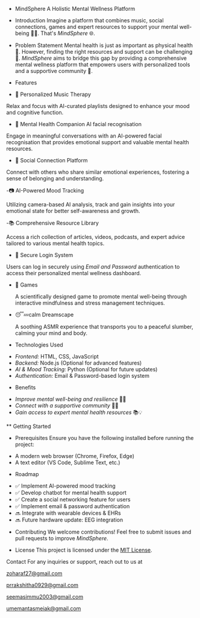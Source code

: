 * MindSphere
A Holistic Mental Wellness Platform

* Introduction
Imagine a platform that combines music, social connections, games and expert resources to support your mental well-being 🧠💡. That's *MindSphere* 🌐.

* Problem Statement
Mental health is just as important as physical health 🏥. However, finding the right resources and support can be challenging 🤔.
*MindSphere* aims to bridge this gap by providing a comprehensive mental wellness platform that empowers users with personalized tools and a supportive community 💪.

* Features
- 🎵 Personalized Music Therapy
  
Relax and focus with AI-curated playlists designed to enhance your mood and cognitive function.

- 🤖 Mental Health Companion AI facial recognisation
  
 Engage in meaningful conversations with an AI-powered facial recognisation that provides emotional support and valuable mental health resources.

- 👥 Social Connection Platform
  
 Connect with others who share similar emotional experiences, fostering a sense of belonging and understanding.

-📷 AI-Powered Mood Tracking

 Utilizing camera-based AI analysis, track and gain insights into your emotional state for better self-awareness and growth.
 
-📚 Comprehensive Resource Library

 Access a rich collection of articles, videos, podcasts, and expert advice tailored to various mental health topics.
 
- 🔑 Secure Login System
  
 Users can log in securely using *Email and Password* authentication to access their personalized mental wellness dashboard.

- 👾 Games
  
  A scientifically designed game to promote mental well-being through interactive mindfulness and stress management techniques.
  
- 😴💤calm Dreamscape
  
  A soothing ASMR experience that transports you to a peaceful slumber, calming your mind and body.

    
* Technologies Used
- *Frontend:* HTML, CSS, JavaScript
- *Backend:* Node.js (Optional for advanced features)
- *AI & Mood Tracking:* Python (Optional for future updates)
- *Authentication:* Email & Password-based login system

* Benefits
- *Improve mental well-being and resilience* 🌈💪
- *Connect with a supportive community* 👥🤝
- *Gain access to expert mental health resources* 📚💡

** Getting Started

* Prerequisites
Ensure you have the following installed before running the project:
- A modern web browser (Chrome, Firefox, Edge)
- A text editor (VS Code, Sublime Text, etc.)

* Roadmap
- ✅ Implement AI-powered mood tracking
- ✅ Develop chatbot for mental health support
- ✅ Create a social networking feature for users
- ✅ Implement email & password authentication
- 🔜 Integrate with wearable devices & EHRs
- 🔜 Future hardware update: EEG integration

* Contributing
We welcome contributions! Feel free to submit issues and pull requests to improve *MindSphere*.

* License
This project is licensed under the [MIT License](LICENSE).

Contact
For any inquiries or support, reach out to us at

zoharaf27@gmail.com

prrakshitha0929@gmail.com

seemasimmu2003@gmail.com

umemantasmeiak@gmail.com


